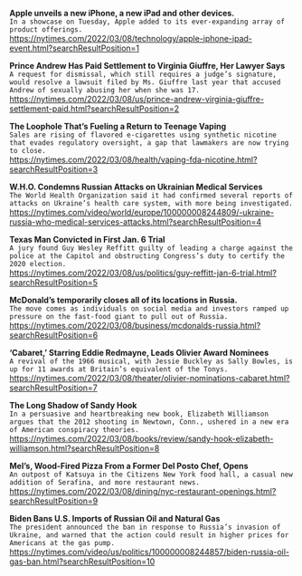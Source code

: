 **Apple unveils a new iPhone, a new iPad and other devices.**\
`In a showcase on Tuesday, Apple added to its ever-expanding array of product offerings.`\
https://nytimes.com/2022/03/08/technology/apple-iphone-ipad-event.html?searchResultPosition=1

**Prince Andrew Has Paid Settlement to Virginia Giuffre, Her Lawyer Says**\
`A request for dismissal, which still requires a judge’s signature, would resolve a lawsuit filed by Ms. Giuffre last year that accused Andrew of sexually abusing her when she was 17.`\
https://nytimes.com/2022/03/08/us/prince-andrew-virginia-giuffre-settlement-paid.html?searchResultPosition=2

**The Loophole That’s Fueling a Return to Teenage Vaping**\
`Sales are rising of flavored e-cigarettes using synthetic nicotine that evades regulatory oversight, a gap that lawmakers are now trying to close.`\
https://nytimes.com/2022/03/08/health/vaping-fda-nicotine.html?searchResultPosition=3

**W.H.O. Condemns Russian Attacks on Ukrainian Medical Services**\
`The World Health Organization said it had confirmed several reports of attacks on Ukraine’s health care system, with more being investigated.`\
https://nytimes.com/video/world/europe/100000008244809/-ukraine-russia-who-medical-services-attacks.html?searchResultPosition=4

**Texas Man Convicted in First Jan. 6 Trial**\
`A jury found Guy Wesley Reffitt guilty of leading a charge against the police at the Capitol and obstructing Congress’s duty to certify the 2020 election.`\
https://nytimes.com/2022/03/08/us/politics/guy-reffitt-jan-6-trial.html?searchResultPosition=5

**McDonald’s temporarily closes all of its locations in Russia.**\
`The move comes as individuals on social media and investors ramped up pressure on the fast-food giant to pull out of Russia.`\
https://nytimes.com/2022/03/08/business/mcdonalds-russia.html?searchResultPosition=6

**‘Cabaret,’ Starring Eddie Redmayne, Leads Olivier Award Nominees**\
`A revival of the 1966 musical, with Jessie Buckley as Sally Bowles, is up for 11 awards at Britain’s equivalent of the Tonys.`\
https://nytimes.com/2022/03/08/theater/olivier-nominations-cabaret.html?searchResultPosition=7

**The Long Shadow of Sandy Hook**\
`In a persuasive and heartbreaking new book, Elizabeth Williamson argues that the 2012 shooting in Newtown, Conn., ushered in a new era of American conspiracy theories.`\
https://nytimes.com/2022/03/08/books/review/sandy-hook-elizabeth-williamson.html?searchResultPosition=8

**Mel’s, Wood-Fired Pizza From a Former Del Posto Chef, Opens**\
`An outpost of Katsuya in the Citizens New York food hall, a casual new addition of Serafina, and more restaurant news.`\
https://nytimes.com/2022/03/08/dining/nyc-restaurant-openings.html?searchResultPosition=9

**Biden Bans U.S. Imports of Russian Oil and Natural Gas**\
`The president announced the ban in response to Russia’s invasion of Ukraine, and warned that the action could result in higher prices for Americans at the gas pump.`\
https://nytimes.com/video/us/politics/100000008244857/biden-russia-oil-gas-ban.html?searchResultPosition=10

